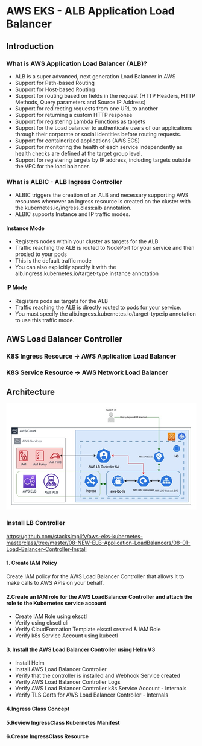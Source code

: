 # AWS EKS - ALB Application Load Balancer

## Introduction 
### What is AWS Application Load Balancer (ALB)?
- ALB is a super advanced, next generation Load Balancer in AWS
- Support for Path-based Routing 
- Support for Host-based Routing
- Support for routing based on fields in the request (HTTP Headers, HTTP Methods, Query parameters and Source IP Address)
- Support for redirecting requests from one URL to another
- Support for returning a custom HTTP response
- Support for registering Lambda Functions as targets
- Support for the Load balancer to authenticate users of our applications through their corporate or social identities before routing requests. 
- Support for containerized applications (AWS ECS)
- Support for monitoring the health of each service independently as health checks are defined at the target group level. 
- Support for registering targets by IP address, including targets outside the VPC for the load balancer. 

### What is ALBIC - ALB Ingress Controller
- ALBIC triggers the creation of an ALB and necessary supporting AWS resources whenever an Ingress resource is created on the cluster with the kubernetes.io/ingress.class:alb annotation.
- ALBIC supports Instance and IP traffic modes.

#### Instance Mode
- Registers nodes within your cluster as targets for the ALB
- Traffic reaching the ALB is routed to NodePort for your service and then proxied to your pods
- This is the default traffic mode
- You can also explicitly specify it with the alb.ingress.kubernetes.io/target-type:instance annotation

#### IP Mode 
- Registers pods as targets for the ALB
- Traffic reaching the ALB is directly routed to pods for your service.
- You must specify the alb.ingress.kubernetes.io/target-type:ip annotation to use this traffic mode.

## AWS Load Balancer Controller
### K8S Ingress Resource &rarr; AWS Application Load Balancer
### K8S Service Resource  &rarr; AWS Network Load Balancer

## Architecture
![alt text](https://github.com/rossenbergvillanuevaramboanga/aws-eks-ALB/blob/main/images/aws-eks-alb.jpg?raw=true)

### Install LB Controller
https://github.com/stacksimplify/aws-eks-kubernetes-masterclass/tree/master/08-NEW-ELB-Application-LoadBalancers/08-01-Load-Balancer-Controller-Install 
#### 1. Create IAM Policy
Create IAM policy for the AWS Load Balancer Controller that allows it to make calls to AWS APIs on your behalf.
#### 2.Create an IAM role for the AWS LoadBalancer Controller and attach the role to the Kubernetes service account
- Create IAM Role using eksctl
- Verify using eksctl cli
- Verify CloudFormation Template eksctl created & IAM Role
- Verify k8s Service Account using kubectl
#### 3. Install the AWS Load Balancer Controller using Helm V3
- Install Helm
- Install AWS Load Balancer Controller
- Verify that the controller is installed and Webhook Service created
- Verify AWS Load Balancer Controller Logs
- Verify AWS Load Balancer Controller k8s Service Account - Internals
- Verify TLS Certs for AWS Load Balancer Controller - Internals
#### 4.Ingress Class Concept
#### 5.Review IngressClass Kubernetes Manifest
#### 6.Create IngressClass Resource
